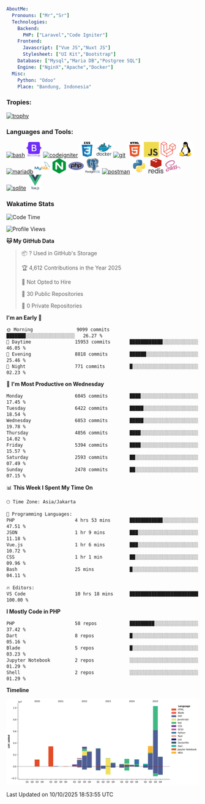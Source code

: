 ```yaml
AboutMe:
  Pronouns: ["Mr","Sr"]
  Technologies:
    Backend:
      PHP: ["Laravel","Code Igniter"]
    Frontend:
      Javascript: ["Vue JS","Nuxt JS"]
      Stylesheet: ["UI Kit","Bootstrap"]
    Database: ["Mysql","Maria DB","Postgree SQL"]
    Engine: ["NginX","Apache","Docker"]
  Misc:
    Python: "Odoo"
    Place: "Bandung, Indonesia"
```
### Tropies:

[![trophy](https://github-profile-trophy.vercel.app/?username=vheins&rank=-C,-B)](https://github.com/vheins)

### Languages and Tools:

[<img src="https://www.vectorlogo.zone/logos/gnu_bash/gnu_bash-icon.svg" alt="bash" width="40" height="40"/>](https://www.gnu.org/software/bash/)
[<img src="https://raw.githubusercontent.com/devicons/devicon/master/icons/bootstrap/bootstrap-plain-wordmark.svg" alt="bootstrap" width="40" height="40"/>](https://getbootstrap.com)
[<img src="https://cdn.worldvectorlogo.com/logos/codeigniter.svg" alt="codeigniter" width="40" height="40"/>](https://codeigniter.com)
[<img src="https://raw.githubusercontent.com/devicons/devicon/master/icons/css3/css3-original-wordmark.svg" alt="css3" width="40" height="40"/>](https://www.w3schools.com/css/)
[<img src="https://raw.githubusercontent.com/devicons/devicon/master/icons/docker/docker-original-wordmark.svg" alt="docker" width="40" height="40"/>](https://www.docker.com/)
[<img src="https://www.vectorlogo.zone/logos/git-scm/git-scm-icon.svg" alt="git" width="40" height="40"/>](https://git-scm.com/)
[<img src="https://raw.githubusercontent.com/devicons/devicon/master/icons/html5/html5-original-wordmark.svg" alt="html5" width="40" height="40"/>](https://www.w3.org/html/)
[<img src="https://raw.githubusercontent.com/devicons/devicon/master/icons/javascript/javascript-original.svg" alt="javascript" width="40" height="40"/>](https://developer.mozilla.org/en-US/docs/Web/JavaScript)
[<img src="https://raw.githubusercontent.com/devicons/devicon/master/icons/laravel/laravel-original.svg" alt="laravel" width="40" height="40"/>](https://laravel.com/)
[<img src="https://raw.githubusercontent.com/devicons/devicon/master/icons/linux/linux-original.svg" alt="linux" width="40" height="40"/>](https://www.linux.org/)
[<img src="https://www.vectorlogo.zone/logos/mariadb/mariadb-icon.svg" alt="mariadb" width="40" height="40"/>](https://mariadb.org/)
[<img src="https://raw.githubusercontent.com/devicons/devicon/master/icons/mysql/mysql-original-wordmark.svg" alt="mysql" width="40" height="40"/>](https://www.mysql.com/)
[<img src="https://raw.githubusercontent.com/devicons/devicon/master/icons/nginx/nginx-original.svg" alt="nginx" width="40" height="40"/>](https://www.nginx.com)
[<img src="https://raw.githubusercontent.com/devicons/devicon/master/icons/php/php-original.svg" alt="php" width="40" height="40"/>](https://www.php.net)
[<img src="https://raw.githubusercontent.com/devicons/devicon/master/icons/postgresql/postgresql-original-wordmark.svg" alt="postgresql" width="40" height="40"/>](https://www.postgresql.org)
[<img src="https://www.vectorlogo.zone/logos/getpostman/getpostman-icon.svg" alt="postman" width="40" height="40"/>](https://postman.com)
[<img src="https://raw.githubusercontent.com/devicons/devicon/master/icons/python/python-original.svg" alt="python" width="40" height="40"/>](https://www.python.org)
[<img src="https://raw.githubusercontent.com/devicons/devicon/master/icons/redis/redis-original-wordmark.svg" alt="redis" width="40" height="40"/>](https://redis.io)
[<img src="https://raw.githubusercontent.com/devicons/devicon/master/icons/sass/sass-original.svg" alt="sass" width="40" height="40"/>](https://sass-lang.com)
[<img src="https://www.vectorlogo.zone/logos/sqlite/sqlite-icon.svg" alt="sqlite" width="40" height="40"/>](https://www.sqlite.org/)
[<img src="https://raw.githubusercontent.com/devicons/devicon/master/icons/vuejs/vuejs-original-wordmark.svg" alt="vuejs" width="40" height="40"/>](https://vuejs.org/)

### Wakatime Stats

<!--START_SECTION:waka-->
![Code Time](http://img.shields.io/badge/Code%20Time-3%2C256%20hrs%2046%20mins-blue)

![Profile Views](http://img.shields.io/badge/Profile%20Views-2-blue)

**🐱 My GitHub Data** 

> 📦 ? Used in GitHub's Storage 
 > 
> 🏆 4,612 Contributions in the Year 2025
 > 
> 🚫 Not Opted to Hire
 > 
> 📜 30 Public Repositories 
 > 
> 🔑 0 Private Repositories 
 > 
**I'm an Early 🐤** 

```text
🌞 Morning                9099 commits        ███████░░░░░░░░░░░░░░░░░░   26.27 % 
🌆 Daytime                15953 commits       ████████████░░░░░░░░░░░░░   46.05 % 
🌃 Evening                8818 commits        ██████░░░░░░░░░░░░░░░░░░░   25.46 % 
🌙 Night                  771 commits         █░░░░░░░░░░░░░░░░░░░░░░░░   02.23 % 
```
📅 **I'm Most Productive on Wednesday** 

```text
Monday                   6045 commits        ████░░░░░░░░░░░░░░░░░░░░░   17.45 % 
Tuesday                  6422 commits        █████░░░░░░░░░░░░░░░░░░░░   18.54 % 
Wednesday                6853 commits        █████░░░░░░░░░░░░░░░░░░░░   19.78 % 
Thursday                 4856 commits        ████░░░░░░░░░░░░░░░░░░░░░   14.02 % 
Friday                   5394 commits        ████░░░░░░░░░░░░░░░░░░░░░   15.57 % 
Saturday                 2593 commits        ██░░░░░░░░░░░░░░░░░░░░░░░   07.49 % 
Sunday                   2478 commits        ██░░░░░░░░░░░░░░░░░░░░░░░   07.15 % 
```


📊 **This Week I Spent My Time On** 

```text
🕑︎ Time Zone: Asia/Jakarta

💬 Programming Languages: 
PHP                      4 hrs 53 mins       ████████████░░░░░░░░░░░░░   47.51 % 
JSON                     1 hr 9 mins         ███░░░░░░░░░░░░░░░░░░░░░░   11.18 % 
Vue.js                   1 hr 6 mins         ███░░░░░░░░░░░░░░░░░░░░░░   10.72 % 
CSS                      1 hr 1 min          ██░░░░░░░░░░░░░░░░░░░░░░░   09.96 % 
Bash                     25 mins             █░░░░░░░░░░░░░░░░░░░░░░░░   04.11 % 

🔥 Editors: 
VS Code                  10 hrs 18 mins      █████████████████████████   100.00 % 
```

**I Mostly Code in PHP** 

```text
PHP                      58 repos            █████████░░░░░░░░░░░░░░░░   37.42 % 
Dart                     8 repos             █░░░░░░░░░░░░░░░░░░░░░░░░   05.16 % 
Blade                    5 repos             █░░░░░░░░░░░░░░░░░░░░░░░░   03.23 % 
Jupyter Notebook         2 repos             ░░░░░░░░░░░░░░░░░░░░░░░░░   01.29 % 
Shell                    2 repos             ░░░░░░░░░░░░░░░░░░░░░░░░░   01.29 % 
```



**Timeline**

![Lines of Code chart](https://raw.githubusercontent.com/vheins/vheins/main/assets/bar_graph.png)


 Last Updated on 10/10/2025 18:53:55 UTC
<!--END_SECTION:waka-->
